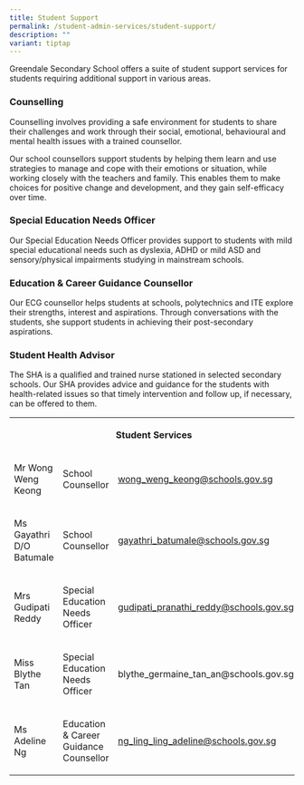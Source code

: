 ```yaml
---
title: Student Support
permalink: /student-admin-services/student-support/
description: ""
variant: tiptap
---
```

<p>Greendale Secondary School offers a suite of student support services
for students requiring additional support in various areas.</p>
<h3>Counselling</h3>
<p>Counselling involves providing a safe environment for students to share
their challenges and work through their social, emotional, behavioural
and mental health issues with a trained counsellor.</p>
<p>Our school counsellors support students by helping them learn and use
strategies to manage and cope with their emotions or situation, while working
closely with the teachers and family. This enables them to make choices
for positive change and development, and they gain self-efficacy over time.</p>
<h3>Special Education Needs Officer</h3>
<p>Our Special Education Needs Officer provides support to students with
mild special educational needs such as dyslexia, ADHD or mild ASD and sensory/physical
impairments studying in mainstream schools.</p>
<h3>Education &amp; Career Guidance Counsellor</h3>
<p>Our ECG counsellor helps students at schools, polytechnics and ITE explore
their strengths, interest and aspirations. Through conversations with the
students, she support students in achieving their post-secondary aspirations.</p>
<h3>Student Health Advisor</h3>
<p>The SHA is a qualified and trained nurse stationed in selected secondary
schools. Our SHA provides advice and guidance for the students with health-related
issues so that timely intervention and follow up, if necessary, can be
offered to them.</p>
<table style="minWidth: 75px">
<colgroup>
<col>
<col>
<col>
</colgroup>
<tbody>
<tr>
<th rowspan="1" colspan="3">
<p>Student Services</p>
</th>
</tr>
<tr>
<td rowspan="1" colspan="1">
<p>Mr Wong Weng Keong</p>
</td>
<td rowspan="1" colspan="1">
<p>School Counsellor</p>
</td>
<td rowspan="1" colspan="1">
<p><a href="mailto:wong_weng_keong@schools.gov.sg" rel="noopener noreferrer nofollow" target="_blank">wong_weng_keong@schools.gov.sg</a>
</p>
</td>
</tr>
<tr>
<td rowspan="1" colspan="1">
<p>Ms Gayathri D/O Batumale</p>
</td>
<td rowspan="1" colspan="1">
<p>School Counsellor</p>
</td>
<td rowspan="1" colspan="1">
<p><a href="mailto:gayathri_batumale@schools.gov" rel="noopener noreferrer nofollow" target="_blank">gayathri_batumale@schools.gov.sg</a>
</p>
</td>
</tr>
<tr>
<td rowspan="1" colspan="1">
<p>Mrs Gudipati Reddy</p>
</td>
<td rowspan="1" colspan="1">
<p>Special Education Needs Officer</p>
</td>
<td rowspan="1" colspan="1">
<p><a href="mailto:gudipati_pranathi_reddy@schools.gov.sg" rel="noopener noreferrer nofollow" target="_blank">gudipati_pranathi_reddy@schools.gov.sg</a>
</p>
</td>
</tr>
<tr>
<td rowspan="1" colspan="1">
<p>Miss Blythe Tan</p>
</td>
<td rowspan="1" colspan="1">
<p>Special Education Needs Officer</p>
</td>
<td rowspan="1" colspan="1">
<p><a rel="noopener noreferrer nofollow" target="_blank">blythe_germaine_tan_an@schools.gov.sg</a>
</p>
</td>
</tr>
<tr>
<td rowspan="1" colspan="1">
<p>Ms Adeline Ng</p>
</td>
<td rowspan="1" colspan="1">
<p>Education &amp; Career Guidance Counsellor</p>
</td>
<td rowspan="1" colspan="1">
<p><a href="mailto:ng_ling_ling_adeline@schools.gov.sg" rel="noopener noreferrer nofollow" target="_blank">ng_ling_ling_adeline@schools.gov.sg</a>
</p>
</td>
</tr>
</tbody>
</table>
<p></p>